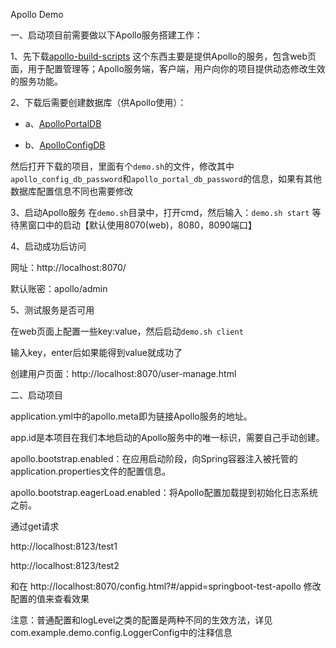 Apollo Demo

一、启动项目前需要做以下Apollo服务搭建工作：

1、先下载[apollo-build-scripts](https://github.com/nobodyiam/apollo-build-scripts)
这个东西主要是提供Apollo的服务，包含web页面，用于配置管理等；Apollo服务端，客户端，用户向你的项目提供动态修改生效的服务功能。

2、下载后需要创建数据库（供Apollo使用）：

- a、[ApolloPortalDB](https://github.com/nobodyiam/apollo-build-scripts/blob/master/sql/apolloportaldb.sql)

- b、[ApolloConfigDB](https://github.com/nobodyiam/apollo-build-scripts/blob/master/sql/apolloconfigdb.sql)

然后打开下载的项目，里面有个`demo.sh`的文件，修改其中`apollo_config_db_password`和`apollo_portal_db_password`的信息，如果有其他数据库配置信息不同也需要修改

3、启动Apollo服务
在`demo.sh`目录中，打开cmd，然后输入：`demo.sh start`
等待黑窗口中的启动【默认使用8070(web)，8080，8090端口】

4、启动成功后访问

网址：http://localhost:8070/

默认账密：apollo/admin

5、测试服务是否可用

在web页面上配置一些key:value，然后启动`demo.sh client`

输入key，enter后如果能得到value就成功了


创建用户页面：http://localhost:8070/user-manage.html

二、启动项目

application.yml中的apollo.meta即为链接Apollo服务的地址。

app.id是本项目在我们本地启动的Apollo服务中的唯一标识，需要自己手动创建。

apollo.bootstrap.enabled：在应用启动阶段，向Spring容器注入被托管的application.properties文件的配置信息。

apollo.bootstrap.eagerLoad.enabled：将Apollo配置加载提到初始化日志系统之前。


通过get请求

http://localhost:8123/test1

http://localhost:8123/test2

和在 http://localhost:8070/config.html?#/appid=springboot-test-apollo 修改配置的值来查看效果


注意：普通配置和logLevel之类的配置是两种不同的生效方法，详见com.example.demo.config.LoggerConfig中的注释信息
